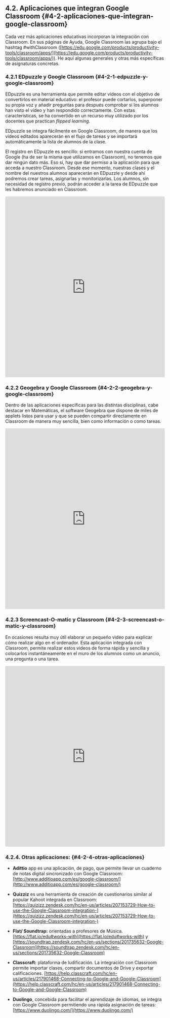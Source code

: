 ## 4.2\. Aplicaciones que integran Google Classroom {#4-2-aplicaciones-que-integran-google-classroom}

Cada vez más aplicaciones educativas incorporan la integración con Classroom. En sus páginas de Ayuda, Google Classroom las agrupa bajo el hashtag #withClassroom ([https://edu.google.com/products/productivity-tools/classroom/apps/](https://edu.google.com/products/productivity-tools/classroom/apps/)). He aquí algunas generales y otras más específicas de asignaturas concretas.

### 4.2.1 EDpuzzle y Google Classroom {#4-2-1-edpuzzle-y-google-classroom}

EDpuzzle es una herramienta que permite editar vídeos con el objetivo de convertirlos en material educativo: el profesor puede cortarlos, superponer su propia voz y añadir preguntas para después comprobar si los alumnos han visto el vídeo y han respondido correctamente. Con estas características, se ha convertido en un recurso muy utilizado por los docentes que practican _flipped learning_.

EDpuzzle se integra fácilmente en Google Classroom, de manera que los vídeos editados aparecerán en el flujo de tareas y se importará automáticamente la lista de alumnos de la clase.

El registro en EDpuzzle es sencillo: si entramos con nuestra cuenta de Google (ha de ser la misma que utilizamos en Classroom), no tenemos que dar ningún dato más. Eso sí, hay que dar permiso a la aplicación para que acceda a nuestro Classroom. Desde ese momento, nuestras clases y el nombre del nuestros alumnos aparecerán en EDpuzzle y desde ahí podremos crear tareas, asignarlas y monitorizarlas. Los alumnos, sin necesidad de registro previo, podrán acceder a la tarea de EDpuzzle que les habremos anunciado en Classroom.

<div class="intrinsic-container">
    <iframe src="https://docs.google.com/presentation/d/e/2PACX-1vQJrJFEERQ99RMIi4O9eeezamvGkMVqe5LmZQnLBLYRvWdf_rWPS2xw3zKDRhinqYQOKOHc11soxR-r/embed?start=false&loop=false&delayms=3000" frameborder="0" width=100% height="569" allowfullscreen="true" mozallowfullscreen="true" webkitallowfullscreen="true"></iframe>
</div>

### 4.2.2 Geogebra y Google Classroom {#4-2-2-geogebra-y-google-classroom}

Dentro de las aplicaciones específicas para las distintas disciplinas, cabe destacar en Matemáticas, el software Geogebra que dispone de miles de applets listos para usar y que se pueden compartir directamente en Classroom de manera muy sencilla, bien como información o como tareas.

<div class="intrinsic-container">
    <iframe src="https://docs.google.com/presentation/d/e/2PACX-1vR3JMNLp5wryNep8xyhV2JdQnNJ3UXpTfb1aXhTzA8pLYpuR_tP5WBS0tXsVVI5fWZencg6REb5ZQzE/embed?start=false&loop=false&delayms=3000" frameborder="0" width=100% height="569" allowfullscreen="true" mozallowfullscreen="true" webkitallowfullscreen="true"></iframe>
</div>

### 4.2.3 Screencast-O-matic y Classroom {#4-2-3-screencast-o-matic-y-classroom}

En ocasiones resulta muy útil elaborar un pequeño video para explicar cómo realizar algo en el ordenador. Esta aplicación integrada con Classroom, permite realizar estos videos de forma rápida y sencilla y colocarlos instantáneamente en el muro de los alumnos como un anuncio, una pregunta o una tarea.

<div class="intrinsic-container">
    <iframe src="https://docs.google.com/presentation/d/e/2PACX-1vROkLgAR8NCwnXnJk_d5RGT0u70mG9Jq6bvP5d5sQFNvdx07_LYvbteyM_cKBrQL-GzT2lsSsxHnCbq/embed?start=false&loop=false&delayms=3000" frameborder="0" width=100% height="569" allowfullscreen="true" mozallowfullscreen="true" webkitallowfullscreen="true"></iframe>
</div>

### 4.2.4\. Otras aplicaciones: {#4-2-4-otras-aplicaciones}

*   **Adittio** app es una aplicación, de pago, que permite llevar un cuaderno de notas digital sincronizado con Google Classroom: [http://www.additioapp.com/es/google-classroom/](http://www.additioapp.com/es/google-classroom/)

*   **Quizziz** es una herramienta de creación de cuestionarios similar al popular Kahoot integrada en Classroom:
[https://quizizz.zendesk.com/hc/en-us/articles/207153729-How-to-use-the-Google-Classroom-integration-](https://quizizz.zendesk.com/hc/en-us/articles/207153729-How-to-use-the-Google-Classroom-integration-)

*   **Flat/ Soundtrap:** orientadas a profesores de Música. [https://flat.io/edu#works-with](https://flat.io/edu#works-with) y [https://soundtrap.zendesk.com/hc/en-us/sections/201735632-Google-Classroom](https://soundtrap.zendesk.com/hc/en-us/sections/201735632-Google-Classroom)

*   **Classcraft:** plataforma de ludificación. La integración con Classroom permite importar clases, compartir documentos de Drive y exportar calificaciones. [https://help.classcraft.com/hc/en-us/articles/217901468-Connecting-to-Google-and-Google-Classroom](https://help.classcraft.com/hc/en-us/articles/217901468-Connecting-to-Google-and-Google-Classroom)

* **Duolingo**, concebida para facilitar el aprendizaje de idiomas, se integra con Google Classroom permitiendo una rápida asignación de tareas:
[https://www.duolingo.com/](https://www.duolingo.com/)


